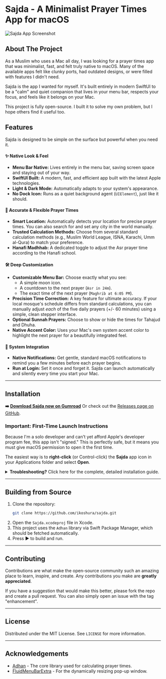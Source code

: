 # Sajda - A Minimalist Prayer Times App for macOS

![Sajda App Screenshot](https://github.com/user-attachments/assets/6e8bd922-a446-4b33-a184-e5e89493a4b1)

## About The Project

As a Muslim who uses a Mac all day, I was looking for a prayer times app that was minimalist, fast, and felt truly native to macOS. Many of the available apps felt like clunky ports, had outdated designs, or were filled with features I didn't need.

Sajda is the app I wanted for myself. It's built entirely in modern SwiftUI to be a "calm" and quiet companion that lives in your menu bar, respects your focus, and feels like it belongs on your Mac.

This project is fully open-source. I built it to solve my own problem, but I hope others find it useful too.

## Features

Sajda is designed to be simple on the surface but powerful when you need it.

#### ✨ Native Look & Feel
*   **Menu Bar Native:** Lives entirely in the menu bar, saving screen space and staying out of your way.
*   **SwiftUI Built:** A modern, fast, and efficient app built with the latest Apple technologies.
*   **Light & Dark Mode:** Automatically adapts to your system's appearance.
*   **No Dock Icon:** Runs as a quiet background agent (`UIElement`), just like it should.

#### 🕌 Accurate & Flexible Prayer Times
*   **Smart Location:** Automatically detects your location for precise prayer times. You can also search for and set any city in the world manually.
*   **Trusted Calculation Methods:** Choose from several standard calculation methods (e.g., Muslim World League, ISNA, Karachi, Umm al-Qura) to match your preference.
*   **Hanafi Madhhab:** A dedicated toggle to adjust the Asr prayer time according to the Hanafi school.

#### 🛠️ Deep Customization
*   **Customizable Menu Bar:** Choose exactly what you see:
    *   A simple moon icon.
    *   A countdown to the next prayer (`Asr in 24m`).
    *   The exact time of the next prayer (`Maghrib at 6:05 PM`).
*   **Precision Time Correction:** A key feature for ultimate accuracy. If your local mosque's schedule differs from standard calculations, you can manually adjust *each* of the five daily prayers (+/- 60 minutes) using a simple, clean stepper interface.
*   **Optional Sunnah Prayers:** Choose to show or hide the times for Tahajud and Dhuha.
*   **Native Accent Color:** Uses your Mac's own system accent color to highlight the next prayer for a beautifully integrated feel.

#### 🔔 System Integration
*   **Native Notifications:** Get gentle, standard macOS notifications to remind you a few minutes before each prayer begins.
*   **Run at Login:** Set it once and forget it. Sajda can launch automatically and silently every time you start your Mac.

---

## Installation

**➡️ [Download Sajda now on Gumroad](https://ikoshura.gumroad.com/l/sajda)**
Or check out the [Releases page on GitHub](https://github.com/ikoshura/Sajda/releases/tag/1.0.0).

### Important: First-Time Launch Instructions
Because I'm a solo developer and can't yet afford Apple's developer program fee, this app isn't "signed." This is perfectly safe, but it means you must give macOS permission to open it the first time.

The easiest way is to **right-click** (or Control-click) the **Sajda** app icon in your Applications folder and select **Open**.

<details>
<summary><strong>Troubleshooting?</strong> Click here for the complete, detailed installation guide.</summary>

Here are three methods to get the app running. If the first one doesn't work, try the next.

---

### **Method 1: The Easiest Way (Right-Click to Open)**

This is the quickest method and works for most users.

1. After downloading, drag the **Sajda** app into your **Applications** folder.
2. Find **Sajda** in your Applications folder, but don't double-click it.
3. Right-click (or hold the **Control** key and click) on the **Sajda** app icon.
4. Select **Open** from the top of the menu that appears.
5. A warning pop-up will appear, but this time it will include an **Open** button. Click it.

That’s it! **Sajda** will now be saved as a safe app on your Mac and you can open it normally from now on.

---

### **Method 2: Using System Settings**

If you accidentally clicked **Cancel** or the method above didn’t work, this is the official way to create an exception.

1. Try to open **Sajda** by double-clicking it. A warning will appear saying it cannot be opened. Click **OK**. (This step is necessary to make the next option appear).
2. Open **System Settings** (in older macOS versions, this is called **System Preferences**).
3. Go to **Privacy & Security**.
4. Scroll down until you see the **Security** section. You will find a message that says "`Sajda` was blocked from use because it is not from an identified developer."
5. Click the **Open Anyway** button next to the message. You may be asked for your Mac's password.

After this, **Sajda** is approved and will open without any more warnings.

---

### **Method 3: The Guaranteed Fix (Using Terminal)**

If the methods above still don’t work (especially on the newest macOS versions), you can manually remove the "quarantine" flag that macOS places on downloaded apps. This may seem technical, but it's just a simple copy-paste!

1. Open the **Terminal** app.
   (You can find it in your **Applications > Utilities** folder, or just search for "Terminal" in **Spotlight**).

2. Carefully copy the following command (don’t press **Return** yet):

   ```
   xattr -r -d com.apple.quarantine 
   ```

3. Paste the command into the Terminal window, then press the **spacebar** once. Your window should now look like this:

   ```
   xattr -r -d com.apple.quarantine 
   ```

4. Find the **Sajda** app in your **Applications** folder and drag the app icon directly onto the Terminal window. The path to the app will appear automatically after the command.
   (It will look something like this after dragging):

   ```
   xattr -r -d com.apple.quarantine /Applications/Sajda.app
   ```

5. Press **Return** (or **Enter**).

That’s it! The quarantine flag has been removed. You can now close the Terminal and open **Sajda** normally by double-clicking it.

</details>

---

## Building from Source

1.  Clone the repository:
    ```sh
    git clone https://github.com/ikoshura/sajda.git
    ```
2.  Open the `Sajda.xcodeproj` file in Xcode.
3.  This project uses the `Adhan` library via Swift Package Manager, which should be fetched automatically.
4.  Press ▶ to build and run.

---

## Contributing

Contributions are what make the open-source community such an amazing place to learn, inspire, and create. Any contributions you make are **greatly appreciated**.

If you have a suggestion that would make this better, please fork the repo and create a pull request. You can also simply open an issue with the tag "enhancement".

---

## License

Distributed under the MIT License. See `LICENSE` for more information.

---

## Acknowledgements
*   [Adhan](https://github.com/batoulapps/Adhan) - The core library used for calculating prayer times.
*   [FluidMenuBarExtra](https://github.com/lfroms/fluid-menu-bar-extra) - For the dynamically resizing pop-up window.
